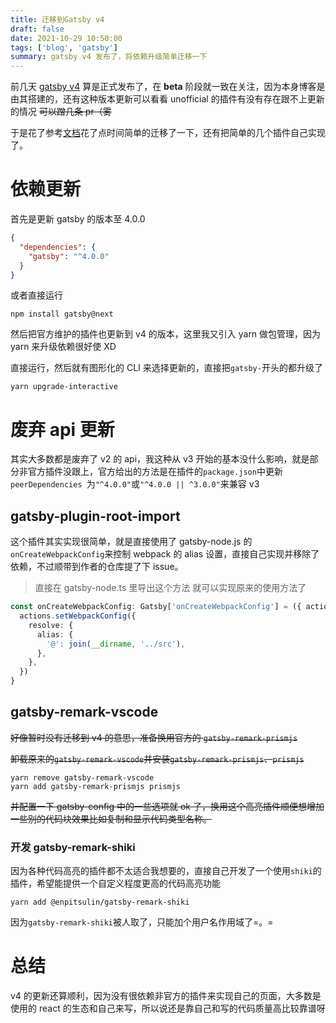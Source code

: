 ```yaml
---
title: 迁移到Gatsby v4
draft: false
date: 2021-10-29 10:50:00
tags: ['blog', 'gatsby']
summary: gatsby v4 发布了，将依赖升级简单迁移一下
---
```


前几天 [gatsby v4](https://github.com/gatsbyjs/gatsby/releases/tag/gatsby%404.0.0) 算是正式发布了，在 **beta** 阶段就一致在关注，因为本身博客是由其搭建的，还有这种版本更新可以看看 unofficial 的插件有没有存在跟不上更新的情况 ~~可以蹭几条 pr（雾~~

于是花了参考[文档](https://www.gatsbyjs.com/docs/reference/release-notes/migrating-from-v3-to-v4/)花了点时间简单的迁移了一下，还有把简单的几个插件自己实现了。

# 依赖更新

首先是更新 gatsby 的版本至 4.0.0

```json
{
  "dependencies": {
    "gatsby": "^4.0.0"
  }
}
```

或者直接运行

```shell
npm install gatsby@next
```

然后把官方维护的插件也更新到 v4 的版本，这里我又引入 yarn 做包管理，因为 yarn 来升级依赖很好使 XD

直接运行，然后就有图形化的 CLI 来选择更新的，直接把`gatsby-`开头的都升级了

```shell
yarn upgrade-interactive
```

# 废弃 api 更新

其实大多数都是废弃了 v2 的 api，我这种从 v3 开始的基本没什么影响，就是部分非官方插件没跟上，官方给出的方法是在插件的`package.json`中更新`peerDependencies `为`"^4.0.0"`或`"^4.0.0 || ^3.0.0"`来兼容 v3

## gatsby-plugin-root-import

这个插件其实实现很简单，就是直接使用了 gatsby-node.js 的`onCreateWebpackConfig`来控制 webpack 的 alias 设置，直接自己实现并移除了依赖，不过顺带到作者的仓库提了下 issue。

> 直接在 gatsby-node.ts 里导出这个方法 就可以实现原来的使用方法了

```typescript
const onCreateWebpackConfig: Gatsby['onCreateWebpackConfig'] = ({ actions }) => {
  actions.setWebpackConfig({
    resolve: {
      alias: {
        '@': join(__dirname, '../src'),
      },
    },
  })
}
```

## gatsby-remark-vscode

~~好像暂时没有迁移到 v4 的意思，准备换用官方的 `gatsby-remark-prismjs`~~

~~卸载原来的`gatsby-remark-vscode`并安装`gatsby-remark-prismjs`、`prismjs`~~

```shell
yarn remove gatsby-remark-vscode
yarn add gatsby-remark-prismjs prismjs
```

~~并配置一下 gatsby-config 中的一些选项就 ok 了，换用这个高亮插件顺便想增加一些别的代码块效果比如复制和显示代码类型名称。~~

### 开发 gatsby-remark-shiki

因为各种代码高亮的插件都不太适合我想要的，直接自己开发了一个使用`shiki`的插件，希望能提供一个自定义程度更高的代码高亮功能

```shell
yarn add @enpitsulin/gatsby-remark-shiki
```

因为`gatsby-remark-shiki`被人取了，只能加个用户名作用域了=。=

# 总结

v4 的更新还算顺利，因为没有很依赖非官方的插件来实现自己的页面，大多数是使用的 react 的生态和自己来写，所以说还是靠自己和写的代码质量高比较靠谱呀
